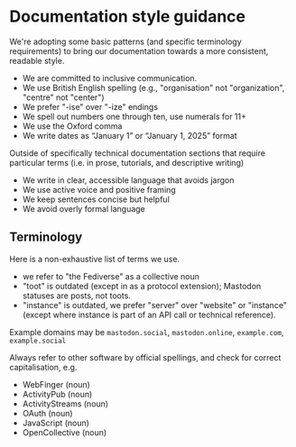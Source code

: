 # Documentation style guidance

We're adopting some basic patterns (and specific terminology requirements) to bring our documentation towards a more consistent, readable style.

- We are committed to inclusive communication.
- We use British English spelling (e.g., "organisation" not "organization", "centre" not "center")
- We prefer "-ise" over "-ize" endings
- We spell out numbers one through ten, use numerals for 11+
- We use the Oxford comma
- We write dates as “January 1” or “January 1, 2025” format

Outside of specifically technical documentation sections that require particular terms (i.e. in prose, tutorials, and descriptive writing)

- We write in clear, accessible language that avoids jargon
- We use active voice and positive framing
- We keep sentences concise but helpful
- We avoid overly formal language 


## Terminology

Here is a non-exhaustive list of terms we use.

- we refer to "the Fediverse" as a collective noun
- "toot" is outdated (except in as a protocol extension); Mastodon statuses are posts, not toots.
- "instance" is outdated, we prefer "server" over "website" or "instance" (except where instance is part of an API call or technical reference).

Example domains may be 
`mastodon.social`, `mastodon.online`, `example.com`, `example.social`

Always refer to other software by official spellings, and check for correct capitalisation, e.g.

- WebFinger (noun)
- ActivityPub (noun)
- ActivityStreams (noun)
- OAuth (noun)
- JavaScript (noun)
- OpenCollective (noun)


